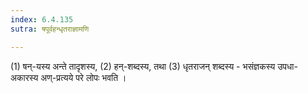 ```yaml
---
index: 6.4.135
sutra: षपूर्वहन्धृतराज्ञामणि

---
```

(1) षन्-यस्य अन्ते तादृशस्य, (2) हन्-शब्दस्य, तथा (3) धृतराजन् शब्दस्य - भसंज्ञकस्य उपधा-अकारस्य अण्-प्रत्यये परे लोपः भवति । 